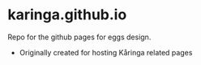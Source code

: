 # karinga.github.io
Repo for the github pages for eggs design.

- Originally created for hosting Kåringa related pages

